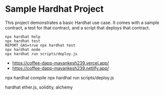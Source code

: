 # Sample Hardhat Project

This project demonstrates a basic Hardhat use case. It comes with a sample contract, a test for that contract, and a script that deploys that contract.

```shell
npx hardhat help
npx hardhat test
REPORT_GAS=true npx hardhat test
npx hardhat node
npx hardhat run scripts/deploy.js
```

- https://coffee-dapp-mayankesh239.vercel.app/
- https://coffee-dapp-mayankesh239.netlify.app/


 
-------------
npx hardhat compile
npx hardhat run scripts/deploy.js



hardhat ether.js, solidity, alchemy
